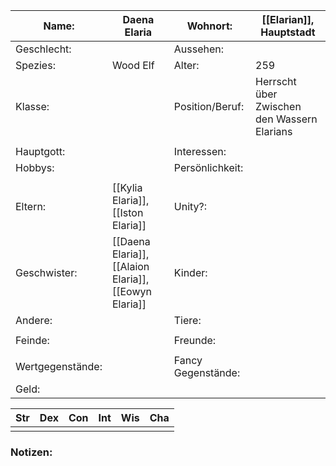 
| Name:            | Daena Elaria                                          | Wohnort:           | [[Elarian]], Hauptstadt                     |
| ---------------- | ----------------------------------------------------- | ------------------ | ------------------------------------------- |
| Geschlecht:      |                                                       | Aussehen:          |                                             |
| Spezies:         | Wood Elf                                              | Alter:             | 259                                         |
| Klasse:          |                                                       | Position/Beruf:    | Herrscht über Zwischen den Wassern Elarians |
|                  |                                                       |                    |                                             |
| Hauptgott:       |                                                       | Interessen:        |                                             |
| Hobbys:          |                                                       | Persönlichkeit:    |                                             |
|                  |                                                       |                    |                                             |
| Eltern:          | [[Kylia Elaria]], [[Iston Elaria]]                    | Unity?:            |                                             |
| Geschwister:     | [[Daena Elaria]], [[Alaion Elaria]], [[Eowyn Elaria]] | Kinder:            |                                             |
| Andere:          |                                                       | Tiere:             |                                             |
|                  |                                                       |                    |                                             |
| Feinde:          |                                                       | Freunde:           |                                             |
|                  |                                                       |                    |                                             |
| Wertgegenstände: |                                                       | Fancy Gegenstände: |                                             |
| Geld:            |                                                       |                    |                                             |

| Str | Dex | Con | Int | Wis | Cha |
| --- | --- | --- | --- | --- | --- |
|     |     |     |     |     |     |
### Notizen:

